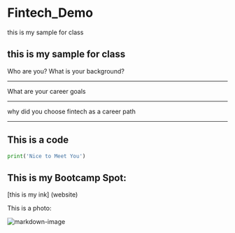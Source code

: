 # Fintech_Demo
this is my sample for class

## this is my sample for class


Who are you? What is your background?

---
What are your career goals


---

why did you choose fintech as a career path


---

## This is a code
```python
print('Nice to Meet You') 
```

## This is my Bootcamp Spot:
[this is my ink] (website)



This is a photo:

![markdown-image](unnamed)



